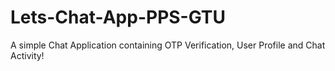 # Lets-Chat-App-PPS-GTU
A simple Chat Application containing OTP Verification, User Profile and Chat Activity!
